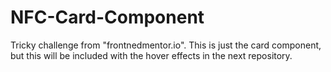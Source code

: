 # NFC-Card-Component
Tricky challenge from "frontnedmentor.io". This is just the card component, but this will be included with the hover effects in the next repository. 
